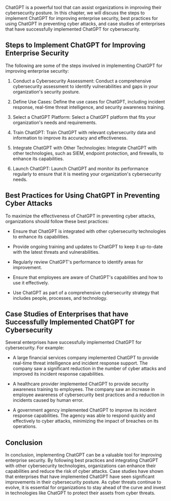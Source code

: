 
ChatGPT is a powerful tool that can assist organizations in improving their cybersecurity posture. In this chapter, we will discuss the steps to implement ChatGPT for improving enterprise security, best practices for using ChatGPT in preventing cyber attacks, and case studies of enterprises that have successfully implemented ChatGPT for cybersecurity.

Steps to Implement ChatGPT for Improving Enterprise Security
------------------------------------------------------------

The following are some of the steps involved in implementing ChatGPT for improving enterprise security:

1. Conduct a Cybersecurity Assessment: Conduct a comprehensive cybersecurity assessment to identify vulnerabilities and gaps in your organization's security posture.

2. Define Use Cases: Define the use cases for ChatGPT, including incident response, real-time threat intelligence, and security awareness training.

3. Select a ChatGPT Platform: Select a ChatGPT platform that fits your organization's needs and requirements.

4. Train ChatGPT: Train ChatGPT with relevant cybersecurity data and information to improve its accuracy and effectiveness.

5. Integrate ChatGPT with Other Technologies: Integrate ChatGPT with other technologies, such as SIEM, endpoint protection, and firewalls, to enhance its capabilities.

6. Launch ChatGPT: Launch ChatGPT and monitor its performance regularly to ensure that it is meeting your organization's cybersecurity needs.

Best Practices for Using ChatGPT in Preventing Cyber Attacks
------------------------------------------------------------

To maximize the effectiveness of ChatGPT in preventing cyber attacks, organizations should follow these best practices:

* Ensure that ChatGPT is integrated with other cybersecurity technologies to enhance its capabilities.

* Provide ongoing training and updates to ChatGPT to keep it up-to-date with the latest threats and vulnerabilities.

* Regularly review ChatGPT's performance to identify areas for improvement.

* Ensure that employees are aware of ChatGPT's capabilities and how to use it effectively.

* Use ChatGPT as part of a comprehensive cybersecurity strategy that includes people, processes, and technology.

Case Studies of Enterprises that have Successfully Implemented ChatGPT for Cybersecurity
----------------------------------------------------------------------------------------

Several enterprises have successfully implemented ChatGPT for cybersecurity. For example:

* A large financial services company implemented ChatGPT to provide real-time threat intelligence and incident response support. The company saw a significant reduction in the number of cyber attacks and improved its incident response capabilities.

* A healthcare provider implemented ChatGPT to provide security awareness training to employees. The company saw an increase in employee awareness of cybersecurity best practices and a reduction in incidents caused by human error.

* A government agency implemented ChatGPT to improve its incident response capabilities. The agency was able to respond quickly and effectively to cyber attacks, minimizing the impact of breaches on its operations.

Conclusion
----------

In conclusion, implementing ChatGPT can be a valuable tool for improving enterprise security. By following best practices and integrating ChatGPT with other cybersecurity technologies, organizations can enhance their capabilities and reduce the risk of cyber attacks. Case studies have shown that enterprises that have implemented ChatGPT have seen significant improvements in their cybersecurity posture. As cyber threats continue to evolve, it is essential for organizations to stay ahead of the curve and invest in technologies like ChatGPT to protect their assets from cyber threats.

